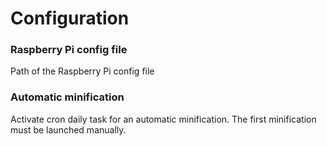 # Configuration

### Raspberry Pi config file
Path of the Raspberry Pi config file

### Automatic minification
Activate cron daily task for an automatic minification.
The first minification must be launched manually.